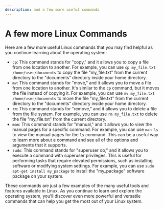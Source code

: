 ```yaml
---
description: and a few more useful commands
---
```


# A few more Linux Commands

Here are a few more useful Linux commands that you may find helpful as you continue learning about the operating system:

* `cp`: This command stands for "copy," and it allows you to copy a file from one location to another. For example, you can use `cp my_file.txt /home/user/documents` to copy the file "my\_file.txt" from the current directory to the "documents" directory inside your home directory.
* `mv`: This command stands for "move," and it allows you to move a file from one location to another. It's similar to the `cp` command, but it moves the file instead of copying it. For example, you can use `mv my_file.txt /home/user/documents` to move the file "my\_file.txt" from the current directory to the "documents" directory inside your home directory.
* `rm`: This command stands for "remove," and it allows you to delete a file from the file system. For example, you can use `rm my_file.txt` to delete the file "my\_file.txt" from the current directory.
* `man`: This command stands for "manual," and it allows you to view the manual pages for a specific command. For example, you can use `man ls` to view the manual pages for the `ls` command. This can be a useful way to learn more about a command and see all of the options and arguments that it supports.
* `sudo`: This command stands for "superuser do," and it allows you to execute a command with superuser privileges. This is useful for performing tasks that require elevated permissions, such as installing software or modifying system settings. For example, you can use `sudo apt-get install my_package` to install the "my\_package" software package on your system.

These commands are just a few examples of the many useful tools and features available in Linux. As you continue to learn and explore the operating system, you'll discover even more powerful and versatile commands that can help you get the most out of your Linux system.
